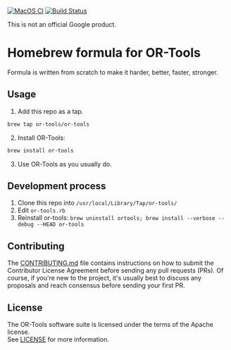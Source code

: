 [![MacOS CI](https://github.com/Mizux/homebrew-or-tools/workflows/MacOS%20CI/badge.svg)](https://github.com/Mizux/homebrew-or-tools/actions?query=workflow%3A%22MacOS+CI%22)
[![Build Status](https://travis-ci.com/Mizux/homebrew-or-tools.svg?branch=master)](https://travis-ci.com/Mizux/homebrew-or-tools)

This is not an official Google product.

# Homebrew formula for OR-Tools

Formula is written from scratch to make it harder, better, faster, stronger.

## Usage

1. Add this repo as a tap.
```sh
brew tap or-tools/or-tools
```
2. Install OR-Tools:
```sh
brew install or-tools
```
3. Use OR-Tools as you usually do.

## Development process

1. Clone this repo into `/usr/local/Library/Tap/or-tools/`
2. Edit `or-tools.rb`
3. Reinstall or-tools: `brew uninstall ortools; brew install --verbose --debug --HEAD or-tools`

## Contributing

The [CONTRIBUTING.md](CONTRIBUTING.md) file contains instructions on how to
submit the Contributor License Agreement before sending any pull requests (PRs).
Of course, if you're new to the project, it's usually best to discuss any
proposals and reach consensus before sending your first PR.

## License

The OR-Tools software suite is licensed under the terms of the Apache license.
<br>See [LICENSE](LICENSE) for more information.
